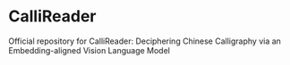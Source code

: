 # CalliReader
Official repository for CalliReader: Deciphering Chinese Calligraphy via an Embedding-aligned Vision Language Model
